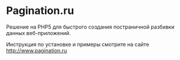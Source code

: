 Pagination.ru
=============

Решение на PHP5 для быстрого создания постраничной разбивки данных веб-приложений.

Инструкция по установке и  примеры смотрите на сайте <a href="http://www.pagination.ru">http://www.pagination.ru</a>
